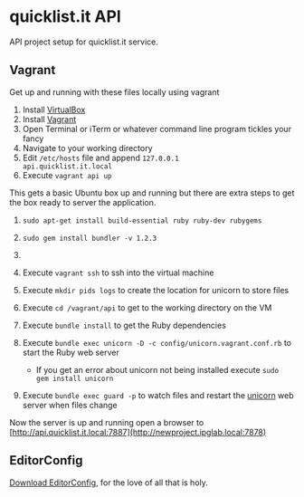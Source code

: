 # quicklist.it API

API project setup for quicklist.it service.

## Vagrant

Get up and running with these files locally using vagrant

1. Install [VirtualBox][vb]
1. Install [Vagrant][vagrant]
1. Open Terminal or iTerm or whatever command line program tickles your fancy
1. Navigate to your working directory
1. Edit `/etc/hosts` file and append `127.0.0.1       api.quicklist.it.local`
1. Execute `vagrant api up`

This gets a basic Ubuntu box up and running but there are extra steps to get
the box ready to server the application.

1. `sudo apt-get install build-essential ruby ruby-dev rubygems`
1. `sudo gem install bundler -v 1.2.3`
1. 

1. Execute `vagrant ssh` to ssh into the virtual machine
1. Execute `mkdir pids logs` to create the location for unicorn to store files
1. Execute `cd /vagrant/api` to get to the working directory on the VM
1. Execute `bundle install` to get the Ruby dependencies
1. Execute `bundle exec unicorn -D -c config/unicorn.vagrant.conf.rb` to start the Ruby web server
    * If you get an error about unicorn not being installed execute `sudo gem install unicorn`
1. Execute `bundle exec guard -p` to watch files and restart the [unicorn][unicorn]
   web server when files change

Now the server is up and running open a browser to
[http://api.quicklist.it.local:7887](http://newproject.ipglab.local:7878)

## EditorConfig

[Download EditorConfig](http://editorconfig.org/#download), for the love of all that is holy.

[vagrant]: http://downloads.vagrantup.com
[vb]: https://www.virtualbox.org/wiki/Downloads
[puppet]: http://www.puppetlabs.com
[unicorn]: http://unicorn.bogomips.org

